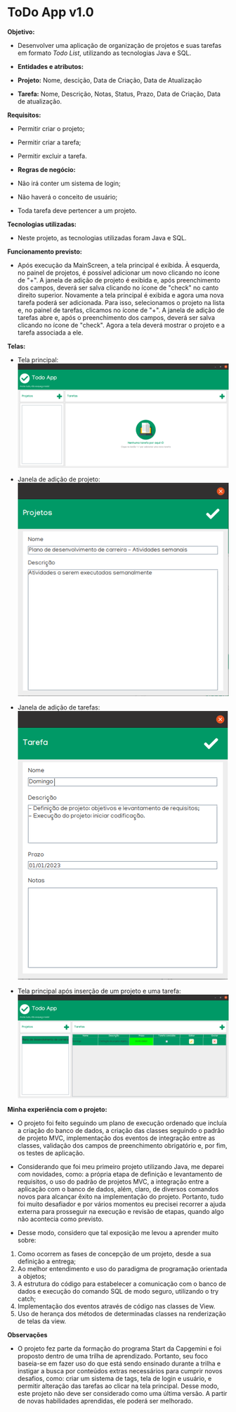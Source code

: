 # ToDo App v1.0

**Objetivo:**
- Desenvolver uma aplicação de organização de projetos e suas tarefas em formato *Todo List*, utilizando as tecnologias Java e SQL. 

- **Entidades e atributos:**
- **Projeto:** Nome, descição, Data de Criação, Data de Atualização
- **Tarefa:** Nome, Descrição, Notas, Status, Prazo, Data de Criação, Data de atualização.

**Requisitos:**
- Permitir criar o projeto;
- Permitir criar a tarefa;
- Permitir excluir a tarefa.

- **Regras de negócio:**
- Não irá conter um sistema de login;
- Não haverá o conceito de usuário;
- Toda tarefa deve pertencer a um projeto.

**Tecnologias utilizadas:**
- Neste projeto, as tecnologias utilizadas foram Java e SQL.

**Funcionamento previsto:**
- Após execução da MainScreen, a tela principal é exibida. 
À esquerda, no painel de projetos, é possível adicionar um novo clicando no ícone de "+". A janela de adição de projeto é exibida e, após preenchimento dos campos, deverá ser salva clicando no ícone de "check" no canto direito superior. 
Novamente a tela principal é exibida e agora uma nova tarefa poderá ser adicionada. 
Para isso, selecionamos o projeto na lista e, no painel de tarefas, clicamos no ícone de "+". A janela de adição de tarefas abre e, após o preenchimento dos campos, deverá ser salva clicando no ícone de "check". 
Agora a tela deverá mostrar o projeto e a tarefa associada a ele.

**Telas:**

- Tela principal:
![Tela Princiapal](/Prints/TelaPrincipal.png)

- Janela de adição de projeto:
![Janela de adição de projeto](/Prints/TelaProjetos.png)

- Janela de adição de tarefas:
![Janela de adição de tarefa](/Prints/TelaTarefa.png)

- Tela principal após inserção de um projeto e uma tarefa:
![Tela principal após inserção de dados](/Prints/TelaPrincipalFinal.png)

**Minha experiência com o projeto:**  
- O projeto foi feito seguindo um plano de execução ordenado que incluía a criação do banco de dados, a criação das classes seguindo o padrão de projeto MVC, implementação dos eventos de integração entre as classes, validação dos campos de preenchimento obrigatório e, por fim, os testes de aplicação.

- Considerando que foi meu primeiro projeto utilizando Java, me deparei com novidades, como: a própria etapa de definição e levantamento de requisitos, o uso do padrão de projetos MVC, a integração entre a aplicação com o banco de dados, além, claro, de diversos comandos novos para alcançar êxito na implementação do projeto. Portanto, tudo foi muito desafiador e por vários momentos eu precisei recorrer a ajuda externa para prosseguir na execução e revisão de etapas, quando algo não acontecia como previsto.

- Desse modo, considero que tal exposição me levou a aprender muito sobre:
1. Como ocorrem as fases de concepção de um projeto, desde a sua definição a entrega;
2. Ao melhor entendimento e uso do paradigma de programação orientada a objetos;
3. A estrutura do código para estabelecer a comunicação com o banco de dados e execução do comando SQL de modo seguro, utilizando o try catch;
4. Implementação dos eventos através de código nas classes de View.
5. Uso de herança dos métodos de determinadas classes na renderização de telas da view.

**Observações**  
- O projeto fez parte da formação do programa Start da Capgemini e foi proposto dentro de uma trilha de aprendizado. Portanto, seu foco baseia-se em fazer uso do que está sendo ensinado durante a trilha e instigar a busca por conteúdos extras necessários para cumprir novos desafios, como: criar um sistema de tags, tela de login e usuário, e permitir alteração das tarefas ao clicar na tela principal. 
Desse modo, este projeto não deve ser considerado como uma última versão. A partir de novas habilidades aprendidas, ele poderá ser melhorado.  
